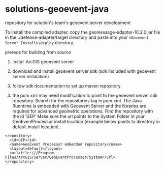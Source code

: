 solutions-geoevent-java 
====================

repository for solution's team's geoevent server development

To install the compiled adapter, copy the geomessage-adapter-10.2.0.jar file in the ./defense-adapter/target directory and paste into your ``<Geoevent Server Install>\deploy`` directory.

prereqs for building from source
1. Install ArcGIS geoevent server

2. download and install geoevent server sdk (sdk included with geoevent server instalation)

3. follow sdk documentation to set up maven repository

4. the pom.xml may need modification to point to the geoevent server sdk repository. Search for the repositories tag in pom.xml.  The Java Runntime is embedded with Geoevent Server and the libraries are required for advanced geometric operations.  Find the repository with the id 'GEP' Make sure the url points to the System Folder in your GeoEventProcessor install location (example below points to directory in default install location).

```
<repository> 
  <id>GEP</id>
  <name>GeoEvent Processor embedded repository</name>
  <layout>default</layout>
  <url>file:///Program Files/ArcGIS/Server/GeoEventProcessor/System</url> 
</repository>
```

